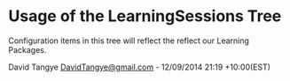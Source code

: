Usage of the LearningSessions Tree
==================================
Configuration items in this tree will reflect the reflect our Learning Packages.

David Tangye <DavidTangye@gmail.com> - 12/09/2014 21:19 +10:00(EST)
